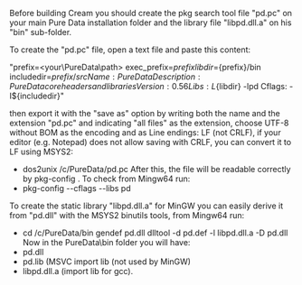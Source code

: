 Before building Cream you should create the pkg search tool file "pd.pc" on your main Pure Data installation folder and the library file "libpd.dll.a" on his "bin" sub-folder.

To create the "pd.pc" file, open a text file and paste this content: 

 "prefix=<your\PureData\path> exec_prefix=${prefix} libdir=${prefix}/bin includedir=${prefix}/src Name: Pure Data Description: Pure Data core headers and libraries Version: 0.56 Libs: L${libdir} -lpd Cflags: -I${includedir}"
 
 then export it with the "save as" option by writing both the name and the extension "pd.pc" and indicating "all files" as the extension, choose UTF-8 without BOM as the encoding and as Line endings: LF (not CRLF), if your editor (e.g. Notepad) does not allow saving with CRLF, you can convert it to LF using MSYS2:
   -  dos2unix /c/PureData/pd.pc
 After this, the file will be readable correctly by pkg-config . To check from Mingw64 run:
   -  pkg-config --cflags --libs pd

To create the static library "libpd.dll.a" for MinGW you can easily derive it from "pd.dll" with the MSYS2 binutils tools, from Mingw64 run:
   -  cd /c/PureData/bin gendef pd.dll dlltool -d pd.def -l libpd.dll.a -D pd.dll
 Now in the PureData\bin folder you will have:
   -  pd.dll
   -  pd.lib      (MSVC import lib (not used by MinGW)    
   -  libpd.dll.a (import lib for gcc).
